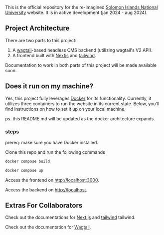 This is the official repository for the re-imagined [Solomon Islands National University](https://sinu.edu.sb) website. It is in active development (jan 2024 - aug 2024).

## Project Architecture

There are two parts to this project:

1. A [wagtail](https://docs.wagtail.org/en/stable/)-based headless CMS backend (utilIzing wagtail's V2 API).
2. A frontend built with [Nextjs](https://nextjs.org) and [tailwind](https://tailwindcss.com/).

Documentation to work in both parts of this project will be made available soon.

## Does it run on my machine?

Yes, this project fully leverages [Docker](https://www.docker.com/) for its functionality. Currently, it utilizes three containers to run the website in its current state. Below, you'll find instructions on how to set it up on your local machine.

ps. this README.md will be updated as the docker architecture expands.


### steps

prereq: make sure you have Docker installed.

Clone this repo and run the following commands

```bash
docker compose build
```
```bash
docker compose up
```

Access the frontend on [http://localhost:3000](http://localhost:3000).

Access the backend on [http://localhost](http://localhost:3000).


## Extras For Collaborators
Check out the documentations for [Next.js](https://nextjs.org/docs) and [tailwind](https://tailwindcss.com/docs/installation) tailwind.

Check out the documentation for [Wagtail](https://docs.wagtail.org/en/stable/).




